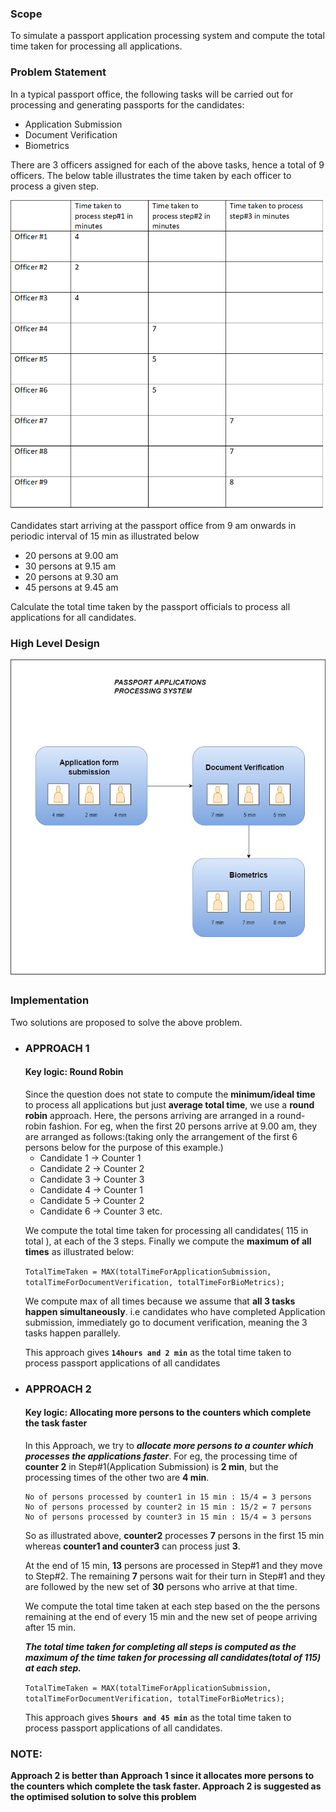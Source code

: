 <h3>Scope</h3>
To simulate a passport application processing system and compute the total time taken for processing all applications.

<h3>Problem Statement</h3>
In a typical passport office, the following tasks will be carried out for processing and generating passports for the candidates:

* Application Submission
* Document Verification
* Biometrics

There are 3 officers assigned for each of the above tasks, hence a total of 9 officers. The below table illustrates the time taken by each officer to process a given step.

![](https://github.com/aish1910/PassportProcessingSystem/blob/master/src/images/Input.png)

Candidates start arriving at the passport office from 9 am onwards in periodic interval of 15 min as illustrated below

* 20 persons at 9.00 am
* 30 persons at 9.15 am
* 20 persons at 9.30 am
* 45 persons at 9.45 am

Calculate the total time taken by the passport officials to process all applications for all candidates.

<h3>High Level Design</h3>

![](https://github.com/aish1910/PassportProcessingSystem/blob/master/src/images/PassportApplicationSystem-Architecture.jpg)

<h3>Implementation</h3>

Two solutions are proposed to solve the above problem.

<ul><li>
 <h3>APPROACH 1<h4>Key logic: Round Robin</h4></h3>
 Since the question does not state to compute the <b>minimum/ideal time</b> to process all applications but just <b>average total time</b>, we use a <b>round  robin</b> approach. Here, the persons arriving are arranged in a round-robin fashion. For eg, when the first 20 persons arrive at 9.00 am, they are arranged as follows:(taking only the arrangement of the first 6 persons below for the purpose of this example.)
 
 * Candidate 1 -> Counter 1
 * Candidate 2 -> Counter 2
 * Candidate 3 -> Counter 3
 * Candidate 4 -> Counter 1
 * Candidate 5 -> Counter 2
 * Candidate 6 -> Counter 3 etc.
 
 We compute the total time taken for processing all candidates( 115 in total ), at each of the 3 steps. Finally we compute the <b>maximum of all times</b> as illustrated below:
 
 `TotalTimeTaken = MAX(totalTimeForApplicationSubmission, totalTimeForDocumentVerification, totalTimeForBioMetrics);`
 
 We compute max of all times because we assume that <b>all 3 tasks happen simultaneously</b>. i.e candidates who have completed Application submission, immediately go to document verification, meaning the 3 tasks happen parallely.
 
 This approach gives <b>`14hours and 2 min`</b> as the total time taken to process passport applications of all candidates</li>
 
<li>
 <h3>APPROACH 2</h3><h4>Key logic: Allocating more persons to the counters which complete the task faster</h4>

<p>In this Approach, we try to <b><i>allocate more persons to a counter which processes the applications faster</i></b>. For eg, the processing time of <b>counter 2</b> in Step#1(Application Submission) is <b>2 min</b>, but the processing times of the other two are <b>4 min</b>.

```
No of persons processed by counter1 in 15 min : 15/4 = 3 persons
No of persons processed by counter2 in 15 min : 15/2 = 7 persons
No of persons processed by counter3 in 15 min : 15/4 = 3 persons
```

So as illustrated above, <b>counter2</b> processes <b>7</b> persons in the first 15 min whereas <b>counter1 and counter3</b> can process just <b>3</b>.

At the end of 15 min, <b>13</b> persons are processed in Step#1 and they move to Step#2. The remaining <b>7</b> persons wait for their turn in Step#1 and they are followed by the new set of <b>30</b> persons who arrive at that time.

We compute the total time taken at each step based on the the persons remaining at the end of every 15 min and the new set of peope arriving after 15 min.

<b><i>The total time taken for completing all steps is computed as the maximum of the time taken for processing all candidates(total of 115) at each step.</i></b></p>

  `TotalTimeTaken = MAX(totalTimeForApplicationSubmission, totalTimeForDocumentVerification, totalTimeForBioMetrics);`
  
This approach gives <b>`5hours and 45 min`</b> as the total time taken to process passport applications of all candidates.</li>
</ul>

<h3>NOTE:</h3><b>Approach 2 is better than Approach 1 since it allocates more persons to the counters which complete the task faster. Approach 2 is suggested as the optimised solution to solve this problem</b>
